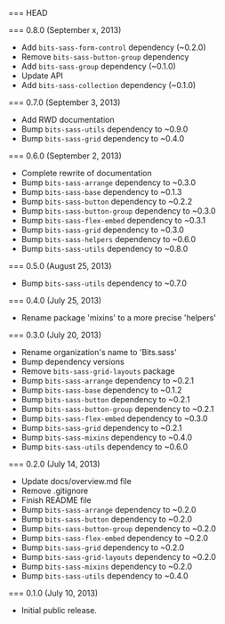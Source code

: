 === HEAD

=== 0.8.0 (September x, 2013)

* Add `bits-sass-form-control` dependency (~0.2.0)
* Remove `bits-sass-button-group` dependency
* Add `bits-sass-group` dependency (~0.1.0)
* Update API
* Add `bits-sass-collection` dependency (~0.1.0)

=== 0.7.0 (September 3, 2013)

* Add RWD documentation
* Bump `bits-sass-utils` dependency to ~0.9.0
* Bump `bits-sass-grid` dependency to ~0.4.0

=== 0.6.0 (September 2, 2013)

* Complete rewrite of documentation
* Bump `bits-sass-arrange` dependency to ~0.3.0
* Bump `bits-sass-base` dependency to ~0.1.3
* Bump `bits-sass-button` dependency to ~0.2.2
* Bump `bits-sass-button-group` dependency to ~0.3.0
* Bump `bits-sass-flex-embed` dependency to ~0.3.1
* Bump `bits-sass-grid` dependency to ~0.3.0
* Bump `bits-sass-helpers` dependency to ~0.6.0
* Bump `bits-sass-utils` dependency to ~0.8.0

=== 0.5.0 (August 25, 2013)

* Bump `bits-sass-utils` dependency to ~0.7.0

=== 0.4.0 (July 25, 2013)

* Rename package 'mixins' to a more precise 'helpers'

=== 0.3.0 (July 20, 2013)

* Rename organization's name to 'Bits.sass'
* Bump dependency versions
* Remove `bits-sass-grid-layouts` package
* Bump `bits-sass-arrange` dependency to ~0.2.1
* Bump `bits-sass-base` dependency to ~0.1.2
* Bump `bits-sass-button` dependency to ~0.2.1
* Bump `bits-sass-button-group` dependency to ~0.2.1
* Bump `bits-sass-flex-embed` dependency to ~0.3.0
* Bump `bits-sass-grid` dependency to ~0.2.1
* Bump `bits-sass-mixins` dependency to ~0.4.0
* Bump `bits-sass-utils` dependency to ~0.6.0

=== 0.2.0 (July 14, 2013)

* Update docs/overview.md file
* Remove .gitignore
* Finish README file
* Bump `bits-sass-arrange` dependency to ~0.2.0
* Bump `bits-sass-button` dependency to ~0.2.0
* Bump `bits-sass-button-group` dependency to ~0.2.0
* Bump `bits-sass-flex-embed` dependency to ~0.2.0
* Bump `bits-sass-grid` dependency to ~0.2.0
* Bump `bits-sass-grid-layouts` dependency to ~0.2.0
* Bump `bits-sass-mixins` dependency to ~0.2.0
* Bump `bits-sass-utils` dependency to ~0.4.0

=== 0.1.0 (July 10, 2013)

* Initial public release.